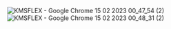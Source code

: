 ![KMSFLEX - Google Chrome 15 02 2023 00_47_54 (2)](https://user-images.githubusercontent.com/113708388/218830064-ec56faa6-732d-4bf5-9fdf-6248115ce81d.png)
![KMSFLEX - Google Chrome 15 02 2023 00_48_31 (2)](https://user-images.githubusercontent.com/113708388/218830075-e4640225-2738-4f71-aff2-f59e2c6264aa.png)
